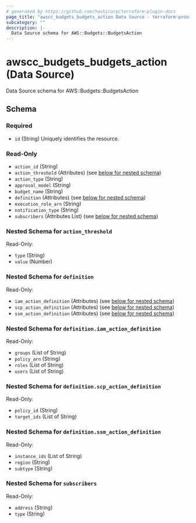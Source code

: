 ```yaml
---
# generated by https://github.com/hashicorp/terraform-plugin-docs
page_title: "awscc_budgets_budgets_action Data Source - terraform-provider-awscc"
subcategory: ""
description: |-
  Data Source schema for AWS::Budgets::BudgetsAction
---
```


# awscc_budgets_budgets_action (Data Source)

Data Source schema for AWS::Budgets::BudgetsAction



<!-- schema generated by tfplugindocs -->
## Schema

### Required

- `id` (String) Uniquely identifies the resource.

### Read-Only

- `action_id` (String)
- `action_threshold` (Attributes) (see [below for nested schema](#nestedatt--action_threshold))
- `action_type` (String)
- `approval_model` (String)
- `budget_name` (String)
- `definition` (Attributes) (see [below for nested schema](#nestedatt--definition))
- `execution_role_arn` (String)
- `notification_type` (String)
- `subscribers` (Attributes List) (see [below for nested schema](#nestedatt--subscribers))

<a id="nestedatt--action_threshold"></a>
### Nested Schema for `action_threshold`

Read-Only:

- `type` (String)
- `value` (Number)


<a id="nestedatt--definition"></a>
### Nested Schema for `definition`

Read-Only:

- `iam_action_definition` (Attributes) (see [below for nested schema](#nestedatt--definition--iam_action_definition))
- `scp_action_definition` (Attributes) (see [below for nested schema](#nestedatt--definition--scp_action_definition))
- `ssm_action_definition` (Attributes) (see [below for nested schema](#nestedatt--definition--ssm_action_definition))

<a id="nestedatt--definition--iam_action_definition"></a>
### Nested Schema for `definition.iam_action_definition`

Read-Only:

- `groups` (List of String)
- `policy_arn` (String)
- `roles` (List of String)
- `users` (List of String)


<a id="nestedatt--definition--scp_action_definition"></a>
### Nested Schema for `definition.scp_action_definition`

Read-Only:

- `policy_id` (String)
- `target_ids` (List of String)


<a id="nestedatt--definition--ssm_action_definition"></a>
### Nested Schema for `definition.ssm_action_definition`

Read-Only:

- `instance_ids` (List of String)
- `region` (String)
- `subtype` (String)



<a id="nestedatt--subscribers"></a>
### Nested Schema for `subscribers`

Read-Only:

- `address` (String)
- `type` (String)
